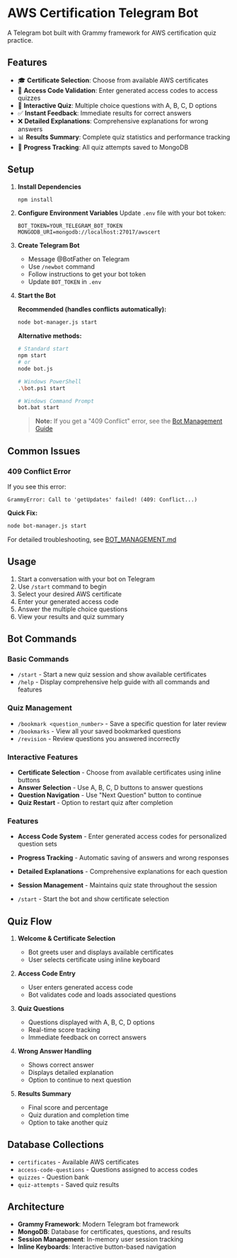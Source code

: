# AWS Certification Telegram Bot

A Telegram bot built with Grammy framework for AWS certification quiz practice.

## Features

- 🎓 **Certificate Selection**: Choose from available AWS certificates
- 🔑 **Access Code Validation**: Enter generated access codes to access quizzes
- 📝 **Interactive Quiz**: Multiple choice questions with A, B, C, D options
- ✅ **Instant Feedback**: Immediate results for correct answers
- ❌ **Detailed Explanations**: Comprehensive explanations for wrong answers
- 📊 **Results Summary**: Complete quiz statistics and performance tracking
- 💾 **Progress Tracking**: All quiz attempts saved to MongoDB

## Setup

1. **Install Dependencies**
   ```bash
   npm install
   ```

2. **Configure Environment Variables**
   Update `.env` file with your bot token:
   ```
   BOT_TOKEN=YOUR_TELEGRAM_BOT_TOKEN
   MONGODB_URI=mongodb://localhost:27017/awscert
   ```

3. **Create Telegram Bot**
   - Message @BotFather on Telegram
   - Use `/newbot` command
   - Follow instructions to get your bot token
   - Update `BOT_TOKEN` in `.env`

4. **Start the Bot**

   **Recommended (handles conflicts automatically):**
   ```bash
   node bot-manager.js start
   ```

   **Alternative methods:**
   ```bash
   # Standard start
   npm start
   # or
   node bot.js
   
   # Windows PowerShell
   .\bot.ps1 start
   
   # Windows Command Prompt  
   bot.bat start
   ```

   > **Note:** If you get a "409 Conflict" error, see the [Bot Management Guide](./BOT_MANAGEMENT.md)

## Common Issues

### 409 Conflict Error
If you see this error:
```
GrammyError: Call to 'getUpdates' failed! (409: Conflict...)
```

**Quick Fix:**
```bash
node bot-manager.js start
```

For detailed troubleshooting, see [BOT_MANAGEMENT.md](./BOT_MANAGEMENT.md)

## Usage

1. Start a conversation with your bot on Telegram
2. Use `/start` command to begin
3. Select your desired AWS certificate
4. Enter your generated access code
5. Answer the multiple choice questions
6. View your results and quiz summary

## Bot Commands

### Basic Commands
- `/start` - Start a new quiz session and show available certificates
- `/help` - Display comprehensive help guide with all commands and features

### Quiz Management
- `/bookmark <question_number>` - Save a specific question for later review
- `/bookmarks` - View all your saved bookmarked questions  
- `/revision` - Review questions you answered incorrectly

### Interactive Features
- **Certificate Selection** - Choose from available certificates using inline buttons
- **Answer Selection** - Use A, B, C, D buttons to answer questions
- **Question Navigation** - Use "Next Question" button to continue
- **Quiz Restart** - Option to restart quiz after completion

### Features
- **Access Code System** - Enter generated access codes for personalized question sets
- **Progress Tracking** - Automatic saving of answers and wrong responses
- **Detailed Explanations** - Comprehensive explanations for each question
- **Session Management** - Maintains quiz state throughout the session

- `/start` - Start the bot and show certificate selection

## Quiz Flow

1. **Welcome & Certificate Selection**
   - Bot greets user and displays available certificates
   - User selects certificate using inline keyboard

2. **Access Code Entry**
   - User enters generated access code
   - Bot validates code and loads associated questions

3. **Quiz Questions**
   - Questions displayed with A, B, C, D options
   - Real-time score tracking
   - Immediate feedback on correct answers

4. **Wrong Answer Handling**
   - Shows correct answer
   - Displays detailed explanation
   - Option to continue to next question

5. **Results Summary**
   - Final score and percentage
   - Quiz duration and completion time
   - Option to take another quiz

## Database Collections

- `certificates` - Available AWS certificates
- `access-code-questions` - Questions assigned to access codes
- `quizzes` - Question bank
- `quiz-attempts` - Saved quiz results

## Architecture

- **Grammy Framework**: Modern Telegram bot framework
- **MongoDB**: Database for certificates, questions, and results
- **Session Management**: In-memory user session tracking
- **Inline Keyboards**: Interactive button-based navigation